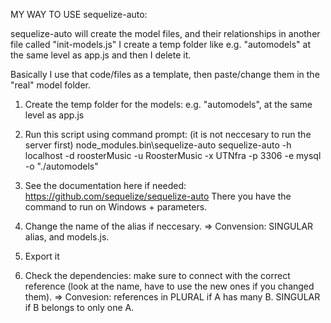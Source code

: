 MY WAY TO USE sequelize-auto:

sequelize-auto will create the model files, and their relationships in another file called "init-models.js"
I create a temp folder like e.g. "automodels" at the same level as app.js and then I delete it.

Basically I use that code/files as a template, then paste/change them in the "real" model folder.

1) Create the temp folder for the models: e.g. "automodels", at the same level as app.js

2) Run this script using command prompt: (it is not neccesary to run the server first)
node_modules\.bin\sequelize-auto sequelize-auto -h localhost -d roosterMusic -u RoosterMusic -x UTNfra -p 3306 -e mysql -o "./automodels"

3) See the documentation here if needed: https://github.com/sequelize/sequelize-auto
There you have the command to run on Windows + parameters.

4) Change the name of the alias if neccesary. => Convension: SINGULAR alias, and models.js.

5) Export it

6) Check the dependencies: make sure to connect with the correct reference (look at the name, have to use the new ones if you changed them). => Convesion: references in PLURAL if A has many B. SINGULAR if B belongs to only one A.